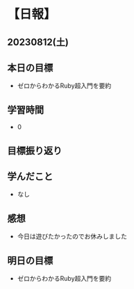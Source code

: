 # 【日報】
## 20230812(土)
## 本日の目標
- ゼロからわかるRuby超入門を要約

## 学習時間
- 0

## 目標振り返り

## 学んだこと
- なし

## 感想
- 今日は遊びたかったのでお休みしました

## 明日の目標
- ゼロからわかるRuby超入門を要約


